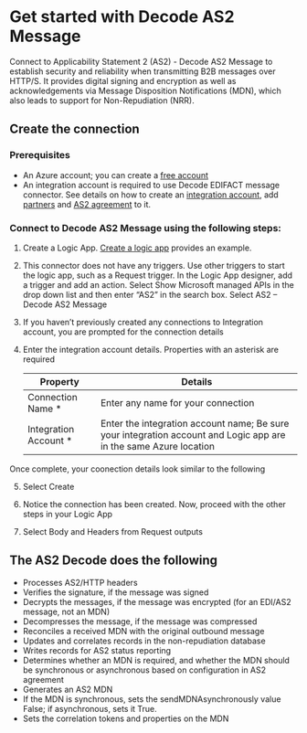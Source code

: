 # Get started with Decode AS2 Message

Connect to Applicability Statement 2 (AS2) - Decode AS2 Message to establish security and reliability when transmitting B2B messages over HTTP/S. It provides digital signing and encryption as well as acknowledgements via Message Disposition Notifications (MDN), which also leads to support for Non-Repudiation (NRR).

## Create the connection

### Prerequisites

* An Azure account; you can create a [free account](https://azure.microsoft.com/free)
* An integration account is required to use Decode EDIFACT message connector. See details on how to create an [integration account](https://azure.microsoft.com/en-us/documentation/articles/app-service-logic-enterprise-integration-accounts/), add [partners](https://azure.microsoft.com/en-us/documentation/articles/app-service-logic-enterprise-integration-partners/) and [AS2 agreement](https://azure.microsoft.com/en-us/documentation/articles/app-service-logic-enterprise-integration-as2/) to it.

### Connect to Decode AS2 Message using the following steps:

1. Create a Logic App.  [Create a logic app](https://azure.microsoft.com/en-us/documentation/articles/app-service-logic-create-a-logic-app/) provides an example.

2. This connector does not have any triggers. Use other triggers to start the logic app, such as a Request trigger.  In the Logic App designer, add a trigger and add an action.  Select Show Microsoft managed APIs in the drop down list and then enter “AS2” in the search box.  Select AS2 – Decode AS2 Message

3. If you haven’t previously created any connections to Integration account, you are prompted for the connection details

4. Enter the integration account details.  Properties with an asterisk are required

	| Property   | Details |
	| --------   | ------- |
	| Connection Name *    | Enter any name for your connection |
	| Integration Account * | Enter the integration account name; Be sure your integration account and Logic app are in the same Azure location |

Once complete, your coonection details look similar to the following

5. Select Create

6. Notice the connection has been created.  Now, proceed with the other steps in your Logic App

7. Select Body and Headers from Request outputs

## The AS2 Decode does the following

* Processes AS2/HTTP headers
* Verifies the signature, if the message was signed
* Decrypts the messages, if the message was encrypted (for an EDI/AS2 message, not an MDN)
* Decompresses the message, if the message was compressed
* Reconciles a received MDN with the original outbound message
* Updates and correlates records in the non-repudiation database
* Writes records for AS2 status reporting
* Determines whether an MDN is required, and whether the MDN should be synchronous or asynchronous based on configuration in AS2 agreement
* Generates an AS2 MDN
* If the MDN is synchronous, sets the sendMDNAsynchronously value False; if asynchronous, sets it True.
* Sets the correlation tokens and properties on the MDN
